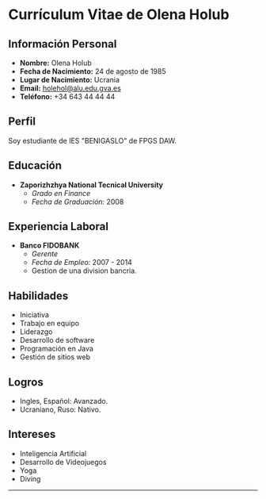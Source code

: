 # **Currículum Vitae de Olena Holub** 

## **Información Personal** 
- **Nombre:** Olena Holub
- **Fecha de Nacimiento:** 24 de agosto de 1985
- **Lugar de Nacimiento:** Ucrania
- **Email:** holehol@alu.edu.gva.es
- **Teléfono:** +34 643 44 44 44

## **Perfil** 
Soy estudiante de IES "BENIGASLO" de FPGS DAW.

## **Educación** 
- **Zaporizhzhya National Tecnical University**
  - *Grado en Finance*
  - *Fecha de Graduación:* 2008

## **Experiencia Laboral** 
- **Banco FIDOBANK**
  - *Gerente*
  - *Fecha de Empleo:* 2007 - 2014
  - Gestion de una division bancria.

## **Habilidades**
- Iniciativa
- Trabajo en equipo
- Liderazgo
- Desarrollo de software
- Programación en Java
- Gestión de sitios web

## **Logros** 
- Ingles, Español: Avanzado.
- Ucraniano, Ruso: Nativo.

## **Intereses** 
- Inteligencia Artificial
- Desarrollo de Videojuegos
- Yoga
- Diving

---

